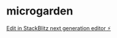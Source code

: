 # microgarden

[Edit in StackBlitz next generation editor ⚡️](https://stackblitz.com/~/github.com/tbhogstrom/microgarden)